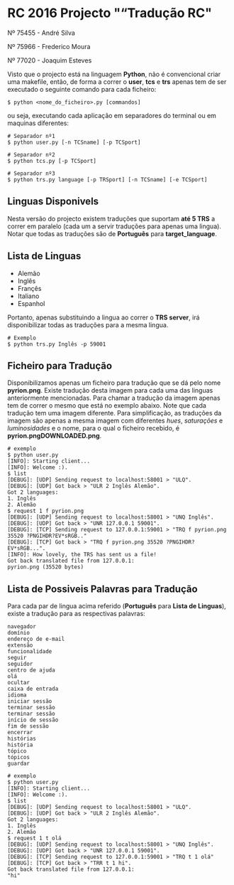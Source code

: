 # RC 2016 Projecto "“Tradução RC"

Nº 75455 - André Silva

Nº 75966 - Frederico Moura

Nº 77020 - Joaquim Esteves

Visto que o projecto está na linguagem **Python**, não é convencional criar uma makefile, então, de forma a correr o **user**, **tcs** e **trs** apenas tem de ser executado o seguinte comando para cada ficheiro:

```shell
$ python <nome_do_ficheiro>.py [commandos]
```

ou seja, executando cada aplicação em separadores do terminal ou em maquinas diferentes:

```shell
# Separador nº1
$ python user.py [-n TCSname] [-p TCSport]

# Separador nº2
$ python tcs.py [-p TCSport]

# Separador nº3
$ python trs.py language [-p TRSport] [-n TCSname] [-e TCSport]
```

## Linguas Disponivels
Nesta versão do projecto existem traduções que suportam **até 5 TRS** a correr em paralelo (cada um a servir traduções para apenas uma lingua). Notar que todas as traduções são de **Português** para **target_language**.

## Lista de Linguas
- Alemão
- Inglês
- Françês
- Italiano
- Espanhol

Portanto, apenas substituindo a lingua ao correr o **TRS server**, irá disponibilizar todas as traduções para a mesma lingua.

```shell
# Exemplo
$ python trs.py Inglês -p 59001
```
## Ficheiro para Tradução

Disponibilizamos apenas um ficheiro para tradução que se dá pelo nome **pyrion.png**.
Existe tradução desta imagem para cada uma das linguas anteriormente mencionadas. Para chamar a tradução da imagem apenas tem de correr o mesmo que está no exemplo abaixo. Note que cada tradução tem uma imagem diferente. Para simplificação, as traduções da imagem são apenas a mesma imagem com diferentes *hues*, *saturações* e *luminosidades* e o nome, para o qual o ficheiro recebido, é **pyrion.pngDOWNLOADED.png**.

```shell
# exemplo
$ python user.py 
[INFO]: Starting client...
[INFO]: Welcome :).
$ list
[DEBUG]: [UDP] Sending request to localhost:58001 > "ULQ".
[DEBUG]: [UDP] Got back > "ULR 2 Inglês Alemão".
Got 2 languages:
1. Inglês
2. Alemão
$ request 1 f pyrion.png
[DEBUG]: [UDP] Sending request to localhost:58001 > "UNQ Inglês".
[DEBUG]: [UDP] Got back > "UNR 127.0.0.1 59001".
[DEBUG]: [TCP] Sending request to 127.0.0.1:59001 > "TRQ f pyrion.png 35520 ?PNGIHDR?EV*sRGB.."
[DEBUG]: [TCP] Got back > "TRQ f pyrion.png 35520 ?PNGIHDR?EV*sRGB...".
[INFO]: How lovely, the TRS has sent us a file!
Got back translated file from 127.0.0.1:
pyrion.png (35520 bytes)
```


## Lista de Possiveis Palavras para Tradução

Para cada par de lingua acima referido (**Português** para **Lista de Linguas**), existe a tradução para as respectivas palavras:

```text
navegador
domínio
endereço de e-mail
extensão
funcionalidade
seguir
seguidor
centro de ajuda
olá
ocultar
caixa de entrada
idioma
iniciar sessão
terminar sessão
terminar sessão
início de sessão
fim de sessão
encerrar
histórias
história
tópico
tópicos
guardar
```


```shell
# exemplo
$ python user.py 
[INFO]: Starting client...
[INFO]: Welcome :).
$ list
[DEBUG]: [UDP] Sending request to localhost:58001 > "ULQ".
[DEBUG]: [UDP] Got back > "ULR 2 Inglês Alemão".
Got 2 languages:
1. Inglês
2. Alemão
$ request 1 t olá
[DEBUG]: [UDP] Sending request to localhost:58001 > "UNQ Inglês".
[DEBUG]: [UDP] Got back > "UNR 127.0.0.1 59001".
[DEBUG]: [TCP] Sending request to 127.0.0.1:59001 > "TRQ t 1 olá"
[DEBUG]: [TCP] Got back > "TRR t 1 hi".
Got back translated file from 127.0.0.1:
"hi"
```


